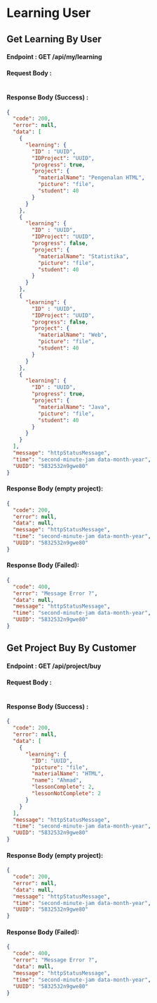 # Learning  User


## Get Learning By User

#### Endpoint : GET /api/my/learning

#### Request Body :

```json

```

#### Response Body (Success) :

```json
{
  "code": 200,
  "error": null,
  "data": [
    {
      "learning": {
        "ID" : "UUID",
        "IDProject": "UUID",
        "progress": true,
        "project": {
          "materialName": "Pengenalan HTML",
          "picture": "file",
          "student": 40
        }
      }
    },
    {
      "learning": {
        "ID" : "UUID",
        "IDProject": "UUID",
        "progress": false,
        "project": {
          "materialName": "Statistika",
          "picture": "file",
          "student": 40
        }
      }
    },
    {
      "learning": {
        "ID" : "UUID",
        "IDProject": "UUID",
        "progress": false,
        "project": {
          "materialName": "Web",
          "picture": "file",
          "student": 40
        }
      }
    },
    {
      "learning": {
        "ID" : "UUID",
        "progress": true,
        "project": {
          "materialName": "Java",
          "picture": "file",
          "student": 40
        }
      }
    }
  ],
  "message": "httpStatusMessage",
  "time": "second-minute-jam data-month-year",
  "UUID": "5832532n9gwe80"
}
```

#### Response Body (empty project):

```json
{
  "code": 200,
  "error": null,
  "data": null,
  "message": "httpStatusMessage",
  "time": "second-minute-jam data-month-year",
  "UUID": "5832532n9gwe80"
}
```


#### Response Body (Failed):

```json
{
  "code": 400,
  "error": "Message Error ?",
  "data": null,
  "message": "httpStatusMessage",
  "time": "second-minute-jam data-month-year",
  "UUID": "5832532n9gwe80"
}
```

## Get Project Buy By Customer

#### Endpoint : GET /api/project/buy

#### Request Body :

```json

```

#### Response Body (Success) :

```json
{
  "code": 200,
  "error": null,
  "data": [
    {
      "learning": {
        "ID": "UUID",
        "picture": "file",
        "materialName": "HTML",
        "name": "Ahmad",
        "lessonComplete": 2,
        "lessonNotComplete": 2
      }
    }
  ],
  "message": "httpStatusMessage",
  "time": "second-minute-jam data-month-year",
  "UUID": "5832532n9gwe80"
}
```

#### Response Body (empty project):

```json
{
  "code": 200,
  "error": null,
  "data": null,
  "message": "httpStatusMessage",
  "time": "second-minute-jam data-month-year",
  "UUID": "5832532n9gwe80"
}
```


#### Response Body (Failed):

```json
{
  "code": 400,
  "error": "Message Error ?",
  "data": null,
  "message": "httpStatusMessage",
  "time": "second-minute-jam data-month-year",
  "UUID": "5832532n9gwe80"
}
```



